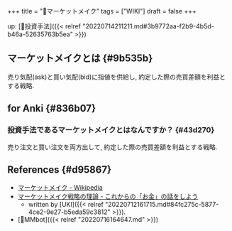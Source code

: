 +++
title = "📝マーケットメイク"
tags = ["WIKI"]
draft = false
+++

up: [🔖投資手法]({{< relref "20220714211211.md#3b9772aa-f2b9-4b5d-b46a-52635763b5ea" >}})


## マーケットメイクとは {#9b535b}

売り気配(ask)と買い気配(bid)に指値を供給し, 約定した際の売買差額を利益とする戦略.


## for Anki {#836b07}


### 投資手法であるマーケットメイクとはなんですか？ {#43d270}

売り注文と買い注文を両方出して, 約定した際の売買差額を利益とする戦略.


## References {#d95867}

-   [マーケットメイク - Wikipedia](https://ja.wikipedia.org/wiki/%E3%83%9E%E3%83%BC%E3%82%B1%E3%83%83%E3%83%88%E3%83%A1%E3%82%A4%E3%82%AF)
-   [マーケットメイク戦略の理論 - これからの「お金」の話をしよう](https://we.love-profit.com/entry/2018/02/12/113916)
    -   written by [UKI]({{< relref "20220712161715.md#84fc275c-5877-4ce2-9e27-b5eda59c3812" >}}).
-   [📝MMbot]({{< relref "20220716164647.md" >}})
